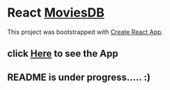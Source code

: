 # React [MoviesDB](https://movies-db-react.netlify.app/)

This project was bootstrapped with [Create React App](https://github.com/facebook/create-react-app).

## click [Here](https://movies-db-react.netlify.app/) to see the App

## README is under progress..... :)
